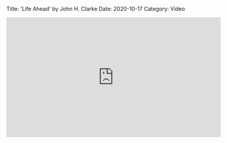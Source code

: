 Title: 'Life Ahead'  by John H. Clarke
Date: 2020-10-17
Category: Video

<iframe width="560" height="315" src="https://www.youtube.com/embed/9lpomrpX-HA" title="YouTube video player" frameborder="0" allow="accelerometer; autoplay; clipboard-write; encrypted-media; gyroscope; picture-in-picture" allowfullscreen></iframe>


